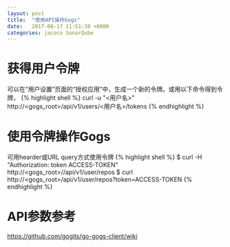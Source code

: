 ```yaml
---
layout: post
title:  "使用API操作Gogs"
date:   2017-08-17 11:51:38 +0800
categories: jacoco SonarQube
---
```

# 获得用户令牌  
可以在“用户设置”页面的“授权应用”中，生成一个新的令牌。或用以下命令得到令牌，
{% highlight shell %}
curl -u "<用户名>" http://<gogs_root>/api/v1/users/<用户名>/tokens
{% endhighlight %}

# 使用令牌操作Gogs  
可用hearder或URL query方式使用令牌
{% highlight shell %}
$ curl -H "Authorization: token ACCESS-TOKEN" http://<gogs_root>//api/v1/user/repos
$ curl http://<gogs_root>/api/v1/user/repos?token=ACCESS-TOKEN
{% endhighlight %}

# API参数参考  
https://github.com/gogits/go-gogs-client/wiki
